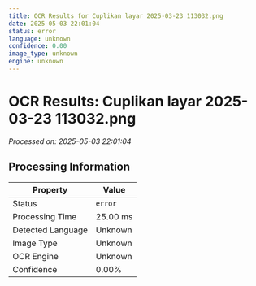```yaml
---
title: OCR Results for Cuplikan layar 2025-03-23 113032.png
date: 2025-05-03 22:01:04
status: error
language: unknown
confidence: 0.00
image_type: unknown
engine: unknown
---
```


# OCR Results: Cuplikan layar 2025-03-23 113032.png
*Processed on: 2025-05-03 22:01:04*

## Processing Information

| Property | Value |
| -------- | ----- |
| Status | `error` |
| Processing Time | 25.00 ms |
| Detected Language | Unknown |
| Image Type | Unknown |
| OCR Engine | Unknown |
| Confidence | 0.00% |
